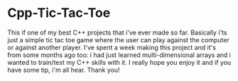 # Cpp-Tic-Tac-Toe
This if one of my best C++ projects that i've ever made so far.
Basically i'ts just a simple tic tac toe game where the user can play against the computer or against another player.
I've spent a week making this project and it's from some months ago too: i had just learned multi-dimensional arrays and i wanted to train/test my C++ skills with it.
I really hope you enjoy it and if you have some tip, i'm all hear. Thank you!
